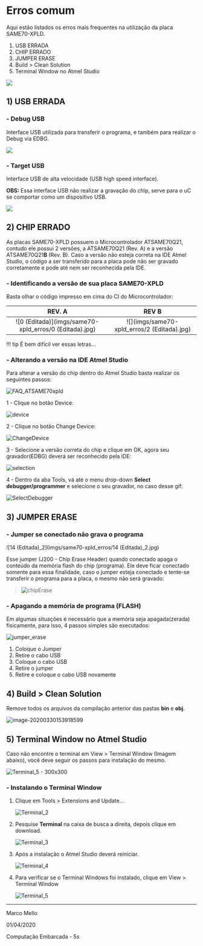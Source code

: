 # Erros comum

Aqui estão listados os erros mais frequentes na utilização da placa SAME70-XPLD.

1. USB ERRADA
1. CHIP ERRADO
1. JUMPER ERASE
1. Build > Clean Solution 
1. Terminal Window no Atmel Studio

![](imgs/same70-xpld_erros/ATSAME70XPLD_SPL.jpg)


## 1) USB ERRADA

### - Debug USB

Interface USB utilizada para transferir o programa, e também para realizar o Debug via EDBG.

![](imgs/same70-xpld_erros/9_editada.jpg)

### - Target USB

Interface USB de alta velocidade (USB high speed interface).

**OBS:** Essa interface USB não realizar a gravação do chip, serve para o uC se comportar como um dispositivo USB.

![](imgs/same70-xpld_erros/12_editada.jpg)

## 2) CHIP ERRADO

As placas SAME70-XPLD possuem o Microcontrolador ATSAME70Q21, contudo ele possui 2 versões, a ATSAME70Q21 (Rev. A) e a versão ATSAME70Q21**B** (Rev. B). Caso a versão não esteja correta na IDE Atmel Studio, o código a ser transferido para a placa pode não ser gravado corretamente e pode até nem ser reconhecida pela IDE.

### - Identificando a versão de sua placa SAME70-XPLD

Basta olhar o código impresso em cima do CI do Microcontrolador:

| REV. A                                                 | REV B                                       |
| :----------------------------------------------------: | :-----------------------------------------: |
| ![0 (Editada)](imgs/same70-xpld_erros/0 (Editada).jpg) | ![](imgs/same70-xpld_erros/2 (Editada).jpg) |

!!! tip
    É bem difícil ver essas letras...

### - Alterando a versão na IDE Atmel Studio

Para alterar a versão do chip dentro do Atmel Studio basta realizar os seguintes passos:

![FAQ_ATSAME70xpld](imgs/same70-xpld_erros/FAQ_ATSAME70xpld.gif)


1 - Clique no botão Device:

![device](imgs/same70-xpld_erros/device.PNG)


2 - Clique no botão Change Device:

![ChangeDevice](imgs/same70-xpld_erros/ChangeDevice.PNG)

3 - Selecione a versão correta do chip e clique em OK, agora seu gravador(EDBG) deverá ser reconhecido pela IDE:

![selection](imgs/same70-xpld_erros/selection.PNG)

4 - Dentro da aba Tools, vá até o menu drop-down **Select debugger/programmer** e selecione o seu gravador, no caso desse gif:

![SelectDebugger](imgs/same70-xpld_erros/SelectDebugger.PNG)

## 3) JUMPER ERASE

### - Jumper se conectado não grava o programa

![14 (Editada)_2](imgs/same70-xpld_erros/14 (Editada)_2.jpg)

Esse jumper (J200 - Chip Erase Header) quando conectado apaga o conteúdo da memória flash do chip (programa). Ele deve ficar conectado somente para essa finalidade, caso o jumper esteja conectado e tente-se transferir o programa para a placa, o mesmo não será gravado:

> ![chipErase](imgs/same70-xpld_erros/chipErase.PNG)



### - Apagando a memória de programa (FLASH)

Em algumas situações é necessário que a memória seja apagada(zerada) fisicamente, para isso, 4 passos simples são executados:

![jumper_erase](imgs/same70-xpld_erros/jumper_erase.gif)

1. Coloque o Jumper
1. Retire o cabo USB
1. Coloque o cabo USB
1. Retire o jumper
1. Retire e coloque o cabo USB novamente



## 4) Build > Clean Solution 

Remove todos os arquivos da compilação anterior das pastas **bin** e **obj**.

![image-20200330153918599](imgs/same70-xpld_erros/build_clean_solution.png)





## 5) Terminal Window no Atmel Studio

Caso não encontre o terminal em View > Terminal Window (Imagem abaixo), você deve seguir os passos para instalação do mesmo.

![Terminal_5 - 300x300](imgs/same70-xpld_erros/Terminal_5.png)



### - Instalando o Terminal Window

1. Clique em Tools > Extensions and Update...

   ![Terminal_2](imgs/same70-xpld_erros/Terminal_2.png)

   

2. Pesquise **Terminal** na caixa de busca a direita, depois clique em download.

   ![Terminal_3](imgs/same70-xpld_erros/Terminal_3.png)

   

3. Após a instalação o Atmel Studio deverá reiniciar.

   ![Terminal_4](imgs/same70-xpld_erros/Terminal_4.png)

4. Para verificar se o Terminal Windows foi instalado, clique em View > Terminal Window 

   ![Terminal_5](imgs/same70-xpld_erros/Terminal_5.png)





------



Marco Mello

01/04/2020

Computação Embarcada - 5s

